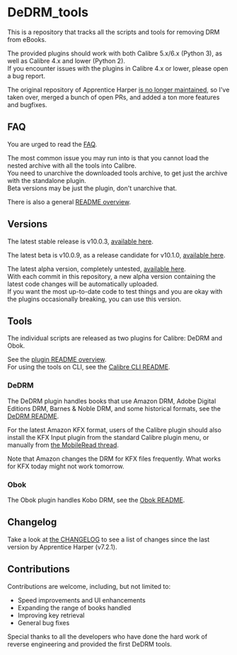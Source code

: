# DeDRM_tools
This is a repository that tracks all the scripts and tools for removing DRM from eBooks.

The provided plugins should work with both Calibre 5.x/6.x (Python 3), as well as Calibre 4.x and lower (Python 2).<br>
If you encounter issues with the plugins in Calibre 4.x or lower, please open a bug report. 

The original repository of Apprentice Harper [is no longer maintained](https://github.com/apprenticeharper/DeDRM_tools#no-longer-maintained), so I've taken over, merged a bunch of open PRs, and added a ton more features and bugfixes. 

## FAQ

You are urged to read the [FAQ](FAQs.md). 

The most common issue you may run into is that you cannot load the nested archive with all the tools into Calibre.<br>
You need to unarchive the downloaded tools archive, to get just the archive with the standalone plugin.<br>
Beta versions may be just the plugin, don't unarchive that.<br>

There is also a general [README overview](ReadMe_Overview.txt).

## Versions
The latest stable release is v10.0.3, [available here](https://github.com/noDRM/DeDRM_tools/releases/tag/v10.0.3).<br>

The latest beta is v10.0.9, as a release candidate for v10.1.0, [available here](https://github.com/noDRM/DeDRM_tools/releases/tag/v10.0.9).<br>

The latest alpha version, completely untested, [available here](https://github.com/noDRM/DeDRM_tools_autorelease/releases).<br>
With each commit in this repository, a new alpha version containing the latest code changes will be automatically uploaded.<br>
If you want the most up-to-date code to test things and you are okay with the plugins occasionally breaking, you can use this version.

## Tools

The individual scripts are released as two plugins for Calibre: DeDRM and Obok.

See the [plugin README overview](DeDRM_plugin_ReadMe.txt).<br>
For using the tools on CLI, see the [Calibre CLI README](CALIBRE_CLI_INSTRUCTIONS.md).

### DeDRM

The DeDRM plugin handles books that use Amazon DRM, Adobe Digital Editions DRM, Barnes & Noble DRM, and some historical formats, see the [DeDRM README](DeDRM_plugin_ReadMe.txt).

For the latest Amazon KFX format, users of the Calibre plugin should also install the KFX Input plugin from the standard Calibre plugin menu, or manually from [the MobileRead thread](https://www.mobileread.com/forums/showthread.php?t=291290).

Note that Amazon changes the DRM for KFX files frequently. What works for KFX today might not work tomorrow.

### Obok

The Obok plugin handles Kobo DRM, see the [Obok README](obok_plugin_ReadMe.txt).

## Changelog
Take a look at [the CHANGELOG](CHANGELOG.md) to see a list of changes since the last version by Apprentice Harper (v7.2.1). 

## Contributions

Contributions are welcome, including, but not limited to: 
* Speed improvements and UI enhancements
* Expanding the range of books handled
* Improving key retrieval
* General bug fixes

Special thanks to all the developers who have done the hard work of reverse engineering and provided the first DeDRM tools.
